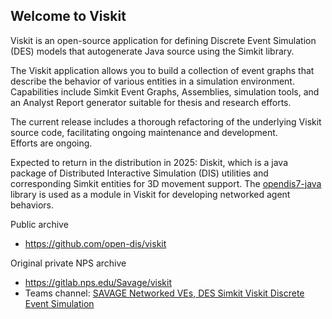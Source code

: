 ## Welcome to Viskit

Viskit is an open-source application for defining Discrete Event Simulation (DES) models 
that autogenerate Java source using the Simkit library.

The Viskit application allows you to build a collection of event graphs that 
describe the behavior of various entities in a simulation environment. 
Capabilities include Simkit Event Graphs, Assemblies, simulation tools, 
and an Analyst Report generator suitable for thesis and research efforts.

The current release includes a thorough refactoring of the underlying Viskit 
source code, facilitating ongoing maintenance and development.  
Efforts are ongoing.

Expected to return in the distribution in 2025: Diskit, which is a 
java package of Distributed Interactive Simulation (DIS) utilities and 
corresponding Simkit entities for 3D movement support.  The
[opendis7-java](https://github.com/open-dis/opendis7-java) library
is used as a module in Viskit for developing networked agent behaviors.

Public archive
* https://github.com/open-dis/viskit

Original private NPS archive
* https://gitlab.nps.edu/Savage/viskit
* Teams channel: [SAVAGE Networked VEs, DES Simkit Viskit Discrete Event Simulation](https://teams.microsoft.com/l/channel/19%3A6a7ebd3032244ce8a01ddef11ce8b515%40thread.tacv2/DES%20Simkit%20Viskit%20Discrete%20Event%20Simulation?groupId=38c76514-70d0-4294-954f-06b42626a6f5&tenantId=6d936231-a517-40ea-9199-f7578963378e)
